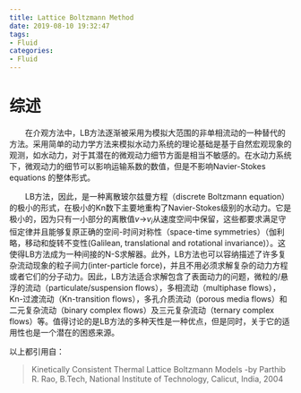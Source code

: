 ```yaml
---
title: Lattice Boltzmann Method
date: 2019-08-10 19:32:47
tags:
- Fluid
categories:
- Fluid
---
```

# 综述
&emsp;&emsp;在介观方法中，LB方法逐渐被采用为模拟大范围的非单相流动的一种替代的方法。采用简单的动力学方法来模拟水动力系统的理论基础是基于自然宏观现象的观测，如水动力，对于其潜在的微观动力细节方面是相当不敏感的。在水动力系统下，微观动力的细节可以影响运输系数的数值，但是不影响Navier-Stokes equations 的整体形式。

&emsp;&emsp;LB方法，因此，是一种离散玻尔兹曼方程（discrete Boltzmann equation）的极小的形式，在极小的Kn数下主要地重构了Navier-Stokes级别的水动力。它是极小的，因为只有一小部分的离散值$v$→$v_i$从速度空间中保留，这些都要求满足守恒定律并且能够复原正确的空间-时间对称性（space-time symmetries）（伽利略，移动和旋转不变性(Galilean, translational and rotational invariance)）。这使得LB方法成为一种间接的N-S求解器。此外，LB方法也可以容纳描述了许多复杂流动现象的粒子间力(inter-particle force)，并且不用必须求解复杂的动力方程或者它们的分子动力。因此，LB方法适合求解包含了表面动力的问题，微粒的/悬浮的流动（particulate/suspension flows），多相流动（multiphase flows），Kn-过渡流动（Kn-transition flows），多孔介质流动（porous media flows）和二元复杂流动（binary complex flows）及三元复杂流动（ternary complex flows）等。值得讨论的是LB方法的多种天性是一种优点，但是同时，关于它的适用性也是一个潜在的困惑来源。

以上都引用自：
> Kinetically Consistent Thermal Lattice Boltzmann Models  -by Parthib R. Rao, B.Tech, National Institute of Technology, Calicut, India, 2004